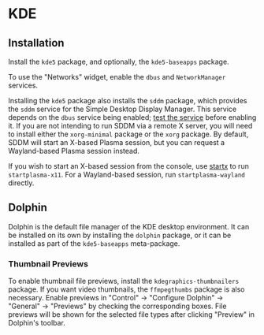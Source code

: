 # KDE

## Installation

Install the `kde5` package, and optionally, the `kde5-baseapps` package.

To use the "Networks" widget, enable the `dbus` and `NetworkManager` services.

Installing the `kde5` package also installs the `sddm` package, which provides
the `sddm` service for the Simple Desktop Display Manager. This service depends
on the `dbus` service being enabled; [test the
service](../services/index.md#testing-services) before enabling it. If you are
not intending to run SDDM via a remote X server, you will need to install either
the `xorg-minimal` package or the `xorg` package. By default, SDDM will start an
X-based Plasma session, but you can request a Wayland-based Plasma session
instead.

If you wish to start an X-based session from the console, use
[startx](./xorg.md#startx) to run `startplasma-x11`. For a Wayland-based
session, run `startplasma-wayland` directly.

## Dolphin

Dolphin is the default file manager of the KDE desktop environment. It can be
installed on its own by installing the `dolphin` package, or it can be installed
as part of the `kde5-baseapps` meta-package.

### Thumbnail Previews

To enable thumbnail file previews, install the `kdegraphics-thumbnailers`
package. If you want video thumbnails, the `ffmpegthumbs` package is also
necessary. Enable previews in "Control" -> "Configure Dolphin" -> "General" ->
"Previews" by checking the corresponding boxes. File previews will be shown for
the selected file types after clicking "Preview" in Dolphin's toolbar.
